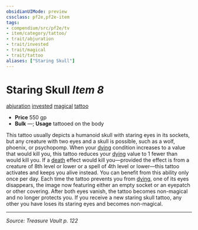 ```yaml
---
obsidianUIMode: preview
cssclass: pf2e,pf2e-item
tags:
- compendium/src/pf2e/tv
- item/category/tattoo/
- trait/abjuration
- trait/invested
- trait/magical
- trait/tattoo
aliases: ["Staring Skull"]
---
```

# Staring Skull *Item 8*  
[abjuration](abjuration.md "Abjuration School Trait")  [invested](invested.md "Invested Item Trait")  [magical](magical.md "Magical Item Trait")  [tattoo](tattoo-lowg.md "Tattoo Item Trait")  

- **Price** 550 gp
- **Bulk** —; **Usage** tattooed on the body

This tattoo usually depicts a humanoid skull with staring eyes in its sockets, but any creature with two eyes and a skull is possible, such as a wolf, phoenix, or psychopomp. When your [dying](conditions.md#Dying) condition increases to a value that would kill you, this tattoo reduces your [dying](conditions.md#Dying) value to 1 fewer than would kill you. If a [death](death.md "Death Effect Trait") effect would kill you—provided the effect is from a creature of 8th level or lower or a spell of 4th level or lower—this tattoo activates and keeps you alive instead. You can benefit from this ability only once per day. Each time the tattoo prevents you from [dying](conditions.md#Dying), one of its eyes disappears, the image now featuring either an empty socket or an eyepatch or other covering. After both eyes vanish, the tattoo becomes non-magical and no longer protects you. If you receive a new staring skull tattoo, any other you have loses its staring eyes and becomes non-magical.


---
*Source: Treasure Vault p. 122*